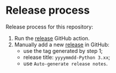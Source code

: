 # Release process

Release process for this repository:

1. Run the [release](https://github.com/lordgordon/py-scaffolding/actions/workflows/release.yaml) GitHub action.
2. Manually add a new [release](https://github.com/lordgordon/py-scaffolding/releases) in GitHub:
   - use the tag generated by step 1;
   - release title: `yyyymmdd-Python 3.xx`;
   - use `Auto-generate release notes`.
